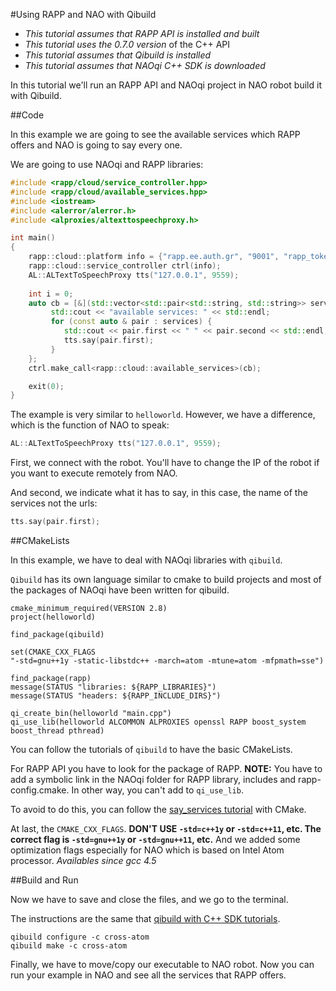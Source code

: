 #Using RAPP and NAO with Qibuild

* *This tutorial assumes that RAPP API is installed and built*
* *This tutorial uses the 0.7.0 version* of the C++ API
* *This tutorial assumes that Qibuild is installed*
* *This tutorial assumes that NAOqi C++ SDK is downloaded*

In this tutorial we'll run an RAPP API and NAOqi project in NAO robot build it with Qibuild.

##Code

In this example we are going to see the available services which RAPP offers and NAO is going to say every one.

We are going to use NAOqi and RAPP libraries: 

```cpp
#include <rapp/cloud/service_controller.hpp>
#include <rapp/cloud/available_services.hpp>
#include <iostream>
#include <alerror/alerror.h>
#include <alproxies/altexttospeechproxy.h>

int main()
{
    rapp::cloud::platform info = {"rapp.ee.auth.gr", "9001", "rapp_token"}; 
    rapp::cloud::service_controller ctrl(info);
    AL::ALTextToSpeechProxy tts("127.0.0.1", 9559);
    
    int i = 0;
    auto cb = [&](std::vector<std::pair<std::string, std::string>> services) {
         std::cout << "available services: " << std::endl;
         for (const auto & pair : services) {
            std::cout << pair.first << " " << pair.second << std::endl;
            tts.say(pair.first);
         }   
    };
    ctrl.make_call<rapp::cloud::available_services>(cb);

    exit(0);
}
```

The example is very similar to `helloworld`. However, we have a difference, which is the function of NAO to
speak:

```cpp
AL::ALTextToSpeechProxy tts("127.0.0.1", 9559);
```

First, we connect with the robot.
You'll have to change the IP of the robot if you want to execute remotely from NAO.

And second, we indicate what it has to say, in this case, the name of the services not the urls:

```cpp
tts.say(pair.first);
```


##CMakeLists

In this example, we have to deal with NAOqi libraries with `qibuild`.

`Qibuild` has its own language similar to cmake to build projects and most of the packages of NAOqi have been written for qibuild. 

```
cmake_minimum_required(VERSION 2.8)
project(helloworld)

find_package(qibuild)

set(CMAKE_CXX_FLAGS 
"-std=gnu++1y -static-libstdc++ -march=atom -mtune=atom -mfpmath=sse")

find_package(rapp)
message(STATUS "libraries: ${RAPP_LIBRARIES}")
message(STATUS "headers: ${RAPP_INCLUDE_DIRS}")

qi_create_bin(helloworld "main.cpp")
qi_use_lib(helloworld ALCOMMON ALPROXIES openssl RAPP boost_system boost_thread pthread)
```

You can follow the tutorials of `qibuild` to have the basic CMakeLists.

For RAPP API you have to look for the package of RAPP.
**NOTE:** You have to add a symbolic link in the NAOqi folder for RAPP library, includes and rapp-config.cmake.
In other way, you can't add to `qi_use_lib`.

To avoid to do this, you can follow the [say_services tutorial](../../say_services/README.md) with CMake.

At last, the `CMAKE_CXX_FLAGS`. 
**DON'T USE `-std=c++1y` or `-std=c++11`, etc. The correct flag is `-std=gnu++1y` or `-std=gnu++11`, etc.**
And we added some optimization flags especially for NAO which is based on Intel Atom processor.
*Availables since gcc 4.5*

##Build and Run

Now we have to save and close the files, and we go to the terminal.

The instructions are the same that [qibuild with C++ SDK tutorials](http://doc.aldebaran.com/qibuild/beginner/qibuild/aldebaran.html).

```
qibuild configure -c cross-atom
qibuild make -c cross-atom
```

Finally, we have to move/copy our executable to NAO robot. 
Now you can run your example in NAO and see all the services that RAPP offers.
